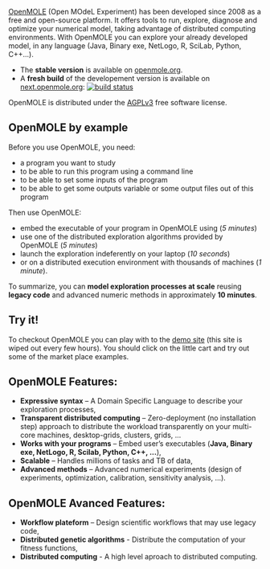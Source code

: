 [OpenMOLE](http://openmole.org) (Open MOdeL Experiment) has been developed since 2008 as a free and open-source platform. It offers tools to run, explore, diagnose and optimize your numerical model, taking advantage of distributed computing environments. With OpenMOLE you can explore your already developed model, in any language (Java, Binary exe, NetLogo, R, SciLab, Python, C++...). 

* The __stable version__ is available on [openmole.org](http://openmole.org).
* A __fresh build__ of the developement version is available on [next.openmole.org](http://next.openmole.org): [![build status](https://gitlab.openmole.org/openmole/openmole/badges/13-dev/pipeline.svg)](https://gitlab.openmole.org/openmole/openmole/-/commits/13-dev)

OpenMOLE is distributed under the [AGPLv3](http://www.gnu.org/licenses/agpl.html) free software license.

## OpenMOLE by example ##

Before you use OpenMOLE, you need:
  * a program you want to study
  * to be able to run this program using a command line
  * to be able to set some inputs of the program
  * to be able to get some outputs variable or some output files out of this program

Then use OpenMOLE:
  * embed the executable of your program in OpenMOLE using (*5 minutes*)
  * use one of the distributed exploration algorithms provided by OpenMOLE (*5 minutes*)
  * launch the exploration indeferently on your laptop (*10 seconds*)
  * or on a distributed execution environment with thousands of machines (*1 minute*).

To summarize, you can **model exploration processes at scale** reusing **legacy code** and advanced numeric methods in approximately **10 minutes**.

## Try it! ##

To checkout OpenMOLE you can play with to the [demo site](http://demo.openmole.org) (this site is wiped out every few hours). You should click on the little cart and try out some of the market place examples.

## OpenMOLE Features: ##

  - **Expressive syntax** – A Domain Specific Language to describe your exploration processes,
  - **Transparent distributed computing** – Zero-deployment (no installation step) approach to distribute the workload transparently on your multi-core machines, desktop-grids, clusters, grids, ...
  - **Works with your programs** – Embed user’s executables (**Java, Binary exe, NetLogo, R, Scilab, Python, C++, ...**),
  - **Scalable** – Handles millions of tasks and TB of data,
  - **Advanced methods** – Advanced numerical experiments (design of experiments, optimization, calibration, sensitivity analysis, ...).

## OpenMOLE Avanced Features: ##

  - **Workflow plateform** – Design scientific workflows that may use legacy code,
  - **Distributed genetic algorithms** - Distribute the computation of your fitness functions,
  - **Distributed computing** - A high level aproach to distributed computing.

